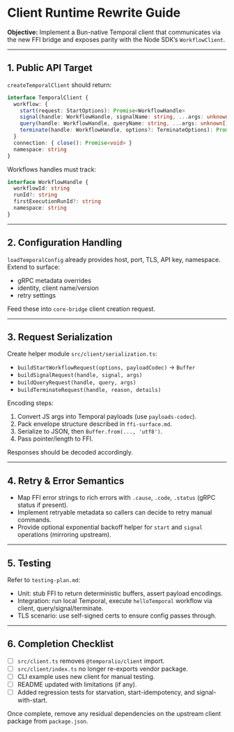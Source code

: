 # Client Runtime Rewrite Guide

**Objective:** Implement a Bun-native Temporal client that communicates via the new FFI bridge and exposes parity with the Node SDK’s `WorkflowClient`.

---

## 1. Public API Target

`createTemporalClient` should return:

```ts
interface TemporalClient {
  workflow: {
    start(request: StartOptions): Promise<WorkflowHandle>
    signal(handle: WorkflowHandle, signalName: string, ...args: unknown[]): Promise<void>
    query(handle: WorkflowHandle, queryName: string, ...args: unknown[]): Promise<unknown>
    terminate(handle: WorkflowHandle, options?: TerminateOptions): Promise<void>
  }
  connection: { close(): Promise<void> }
  namespace: string
}
```

Workflows handles must track:

```ts
interface WorkflowHandle {
  workflowId: string
  runId?: string
  firstExecutionRunId?: string
  namespace: string
}
```

---

## 2. Configuration Handling

`loadTemporalConfig` already provides host, port, TLS, API key, namespace. Extend to surface:

- gRPC metadata overrides
- identity, client name/version
- retry settings

Feed these into `core-bridge` client creation request.

---

## 3. Request Serialization

Create helper module `src/client/serialization.ts`:

- `buildStartWorkflowRequest(options, payloadCodec)` -> `Buffer`
- `buildSignalRequest(handle, signal, args)`
- `buildQueryRequest(handle, query, args)`
- `buildTerminateRequest(handle, reason, details)`

Encoding steps:

1. Convert JS args into Temporal payloads (use `payloads-codec`).
2. Pack envelope structure described in `ffi-surface.md`.
3. Serialize to JSON, then `Buffer.from(..., 'utf8')`.
4. Pass pointer/length to FFI.

Responses should be decoded accordingly.

---

## 4. Retry & Error Semantics

- Map FFI error strings to rich errors with `.cause`, `.code`, `.status` (gRPC status if present).
- Implement retryable metadata so callers can decide to retry manual commands.
- Provide optional exponential backoff helper for `start` and `signal` operations (mirroring upstream).

---

## 5. Testing

Refer to `testing-plan.md`:

- Unit: stub FFI to return deterministic buffers, assert payload encodings.
- Integration: run local Temporal, execute `helloTemporal` workflow via client, query/signal/terminate.
- TLS scenario: use self-signed certs to ensure config passes through.

---

## 6. Completion Checklist

- [ ] `src/client.ts` removes `@temporalio/client` import.
- [ ] `src/client/index.ts` no longer re-exports vendor package.
- [ ] CLI example uses new client for manual testing.
- [ ] README updated with limitations (if any).
- [ ] Added regression tests for starvation, start-idempotency, and signal-with-start.

Once complete, remove any residual dependencies on the upstream client package from `package.json`.
